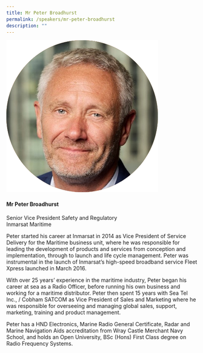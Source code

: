 ```yaml
---
title: Mr Peter Broadhurst
permalink: /speakers/mr-peter-broadhurst
description: ""
---
```


<div class="row">
<div class="col is-3"><img src="/images/Speakers/Peter Broadhurst.png" /></div>
<div class="col is-9 speaker-details">
<h4>Mr Peter Broadhurst</h4>
<p>Senior Vice President Safety and Regulatory<br />Inmarsat Maritime</p>
<p>Peter started his career at Inmarsat in 2014 as Vice President of Service Delivery for the Maritime business unit, where he was responsible for leading the development of products and services from conception and implementation, through to launch and life cycle management. Peter was instrumental in the launch of Inmarsat&rsquo;s high-speed broadband service Fleet Xpress launched in March 2016.</p>
<p>With over 25 years&rsquo; experience in the maritime industry, Peter began his career at sea as a Radio Officer, before running his own business and working for a maritime distributor. Peter then spent 15 years with Sea Tel Inc., / Cobham SATCOM as Vice President of Sales and Marketing where he was responsible for overseeing and managing global sales, support, marketing, training and product management.</p>
<p>Peter has a HND Electronics, Marine Radio General Certificate, Radar and Marine Navigation Aids accreditation from Wray Castle Merchant Navy School, and holds an Open University, BSc (Hons) First Class degree on Radio Frequency Systems.</p>
</div>
</div>